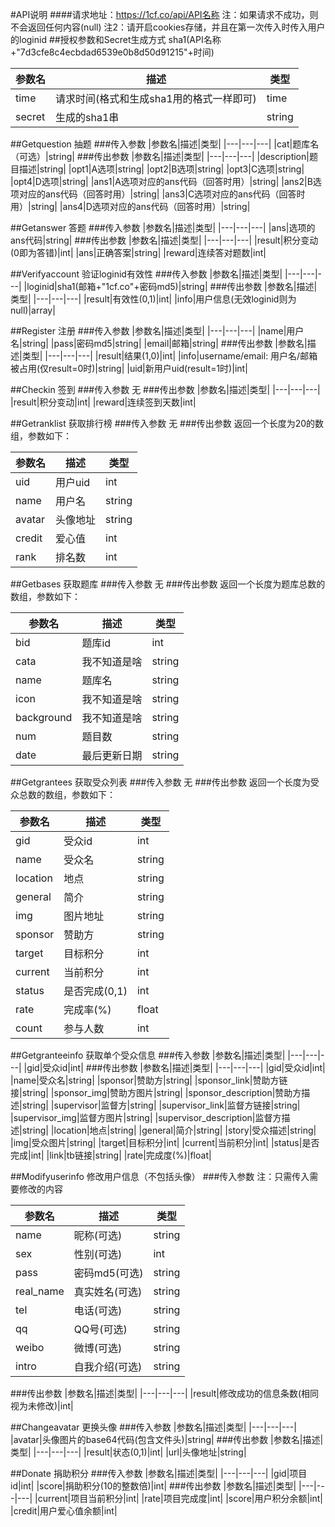 #API说明
####请求地址：https://1cf.co/api/API名称
注：如果请求不成功，则不会返回任何内容(null)
注2：请开启cookies存储，并且在第一次传入时传入用户的loginid
##授权参数和Secret生成方式
sha1(API名称+"7d3cfe8c4ecbdad6539e0b8d50d91215"+时间)

|参数名|描述|类型|
|---|---|---|
|time|请求时间(格式和生成sha1用的格式一样即可)|time|
|secret|生成的sha1串|string|

##Getquestion 抽题
###传入参数
|参数名|描述|类型|
|---|---|---|
|cat|题库名（可选）|string|
###传出参数
|参数名|描述|类型|
|---|---|---|
|description|题目描述|string|
|opt1|A选项|string|
|opt2|B选项|string|
|opt3|C选项|string|
|opt4|D选项|string|
|ans1|A选项对应的ans代码（回答时用）|string|
|ans2|B选项对应的ans代码（回答时用）|string|
|ans3|C选项对应的ans代码（回答时用）|string|
|ans4|D选项对应的ans代码（回答时用）|string|

##Getanswer 答题
###传入参数
|参数名|描述|类型|
|---|---|---|
|ans|选项的ans代码|string|
###传出参数
|参数名|描述|类型|
|---|---|---|
|result|积分变动(0即为答错)|int|
|ans|正确答案|string|
|reward|连续答对题数|int|

##Verifyaccount 验证loginid有效性
###传入参数
|参数名|描述|类型|
|---|---|---|
|loginid|sha1(邮箱+"1cf.co"+密码md5)|string|
###传出参数
|参数名|描述|类型|
|---|---|---|
|result|有效性(0,1)|int|
|info|用户信息(无效loginid则为null)|array|

##Register 注册
###传入参数
|参数名|描述|类型|
|---|---|---|
|name|用户名|string|
|pass|密码md5|string|
|email|邮箱|string|
###传出参数
|参数名|描述|类型|
|---|---|---|
|result|结果(1,0)|int|
|info|username/email: 用户名/邮箱被占用(仅result=0时)|string|
|uid|新用户uid(result=1时)|int|

##Checkin 签到
###传入参数
无
###传出参数
|参数名|描述|类型|
|---|---|---|
|result|积分变动|int|
|reward|连续签到天数|int|


##Getranklist 获取排行榜
###传入参数
无
###传出参数
返回一个长度为20的数组，参数如下：

|参数名|描述|类型|
|---|---|---|
|uid|用户uid|int|
|name|用户名|string|
|avatar|头像地址|string|
|credit|爱心值|int|
|rank|排名数|int|

##Getbases 获取题库
###传入参数
无
###传出参数
返回一个长度为题库总数的数组，参数如下：

|参数名|描述|类型|
|---|---|---|
|bid|题库id|int|
|cata|我不知道是啥|string|
|name|题库名|string|
|icon|我不知道是啥|string|
|background|我不知道是啥|string|
|num|题目数|string|
|date|最后更新日期|string|

##Getgrantees 获取受众列表
###传入参数
无
###传出参数
返回一个长度为受众总数的数组，参数如下：

|参数名|描述|类型|
|---|---|---|
|gid|受众id|int|
|name|受众名|string|
|location|地点|string|
|general|简介|string|
|img|图片地址|string|
|sponsor|赞助方|string|
|target|目标积分|int|
|current|当前积分|int|
|status|是否完成(0,1)|int|
|rate|完成率(%)|float|
|count|参与人数|int|

##Getgranteeinfo 获取单个受众信息
###传入参数
|参数名|描述|类型|
|---|---|---|
|gid|受众id|int|
###传出参数
|参数名|描述|类型|
|---|---|---|
|gid|受众id|int|
|name|受众名|string|
|sponsor|赞助方|string|
|sponsor_link|赞助方链接|string|
|sponsor_img|赞助方图片|string|
|sponsor_description|赞助方描述|string|
|supervisor|监督方|string|
|supervisor_link|监督方链接|string|
|supervisor_img|监督方图片|string|
|supervisor_description|监督方描述|string|
|location|地点|string|
|general|简介|string|
|story|受众描述|string|
|img|受众图片|string|
|target|目标积分|int|
|current|当前积分|int|
|status|是否完成|int|
|link|tb链接|string|
|rate|完成度(%)|float|


##Modifyuserinfo 修改用户信息（不包括头像）
###传入参数
注：只需传入需要修改的内容

|参数名|描述|类型|
|---|---|---|
|name|昵称(可选)|string|
|sex|性别(可选)|int|
|pass|密码md5(可选)|string|
|real_name|真实姓名(可选)|string|
|tel|电话(可选)|string|
|qq|QQ号(可选)|string|
|weibo|微博(可选)|string|
|intro|自我介绍(可选)|string|
###传出参数
|参数名|描述|类型|
|---|---|---|
|result|修改成功的信息条数(相同视为未修改)|int|

##Changeavatar 更换头像
###传入参数
|参数名|描述|类型|
|---|---|---|
|avatar|头像图片的base64代码(包含文件头)|string|
###传出参数
|参数名|描述|类型|
|---|---|---|
|result|状态(0,1)|int|
|url|头像地址|string|

##Donate 捐助积分
###传入参数
|参数名|描述|类型|
|---|---|---|
|gid|项目id|int|
|score|捐助积分(10的整数倍)|int|
###传出参数
|参数名|描述|类型|
|---|---|---|
|current|项目当前积分|int|
|rate|项目完成度|int|
|score|用户积分余额|int|
|credit|用户爱心值余额|int|